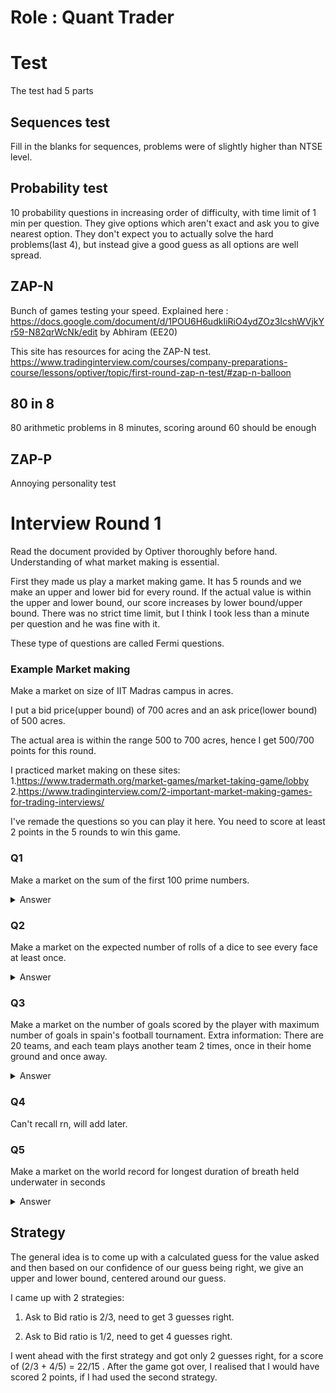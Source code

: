 # Role : Quant Trader

# Test
The test had 5 parts

## Sequences test
Fill in the blanks for sequences, problems were of slightly higher than NTSE level.

## Probability test
10 probability questions in increasing order of difficulty, with time limit of 1 min per question. They give options which aren't exact and ask you to give nearest option. They don't expect you to actually solve the hard problems(last 4), but instead give a good guess as all options are well spread.

## ZAP-N
Bunch of games testing your speed. Explained here : https://docs.google.com/document/d/1POU6H6udkIiRiO4ydZOz3IcshWVjkYr59-N82qrWcNk/edit by Abhiram (EE20)

This site has resources for acing the ZAP-N test.
https://www.tradinginterview.com/courses/company-preparations-course/lessons/optiver/topic/first-round-zap-n-test/#zap-n-balloon

## 80 in 8
80 arithmetic problems in 8 minutes, scoring around 60 should be enough

## ZAP-P
Annoying personality test

# Interview Round 1
Read the document provided by Optiver thoroughly before hand. Understanding of what market making is essential.

First they made us play a market making game. It has 5 rounds and we make an upper and lower bid for every round. If the actual value is within the upper and lower bound, our score increases by lower bound/upper bound. There was no strict time limit, but I think I took less than a minute per question and he was fine with it.

These type of questions are called Fermi questions. 

### Example Market making
Make a market on size of IIT Madras campus in acres.

I put a bid price(upper bound) of 700 acres and an ask price(lower bound) of 500 acres.

The actual area is within the range 500 to 700 acres, hence I get 500/700 points for this round. 

I practiced market making on these sites:
1.https://www.tradermath.org/market-games/market-taking-game/lobby
2.https://www.tradinginterview.com/2-important-market-making-games-for-trading-interviews/

I've remade the questions so you can play it here. You need to score at least 2 points in the 5 rounds to win this game.

### Q1

Make a market on the sum of the first 100 prime numbers.

<details hide>
  <summary>Answer</summary>
  24133
</details>

### Q2

Make a market on the expected number of rolls of a dice to see every face at least once.

<details hide>
  <summary>Answer</summary>
  14.7
  For this question, I informed them that I already knew the exact answer, so they changed the question to this:
  Make a market on the expected number of rolls of a dice to see every face at least once and the number 6 at least twice.
  <details hide>
  <summary>Answer</summary>
  17.1 approximately
</details>
</details>

### Q3

Make a market on the number of goals scored by the player with maximum number of goals in spain's football tournament. Extra information: There are 20 teams, and each team plays another team 2 times, once in their home ground and once away.

<details hide>
  <summary>Answer</summary>
  Answer was in low 50s
</details>

### Q4

Can't recall rn, will add later.

### Q5

Make a market on the world record for longest duration of breath held underwater in seconds

<details hide>
  <summary>Answer</summary>
  24*60 + 37
</details>


## Strategy

The general idea is to come up with a calculated guess for the value asked and then based on our confidence of our guess being right, we give an upper and lower bound, centered around our guess. 

I came up with 2 strategies:
1. Ask to Bid ratio is 2/3, need to get 3 guesses right. 

2. Ask to Bid ratio is 1/2, need to get 4 guesses right.

I went ahead with the first strategy and got only 2 guesses right, for a score of (2/3 + 4/5) = 22/15 . After the game got over, I realised that I would have scored 2 points, if I had used the second strategy.

